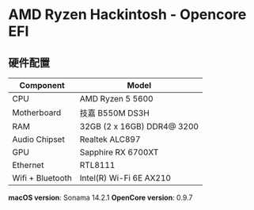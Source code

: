 # AMD Ryzen Hackintosh - Opencore EFI

## 硬件配置


| **Component**        | **Model**                            |
| -------------------- | ------------------------------------ | 
| CPU                  | AMD Ryzen 5 5600                     |
| Motherboard          | 技嘉 B550M DS3H                      |
| RAM                  | 32GB (2 x 16GB) DDR4@ 3200           |
| Audio Chipset        | Realtek ALC897                       |
| GPU                  | Sapphire RX 6700XT                   |
| Ethernet             | RTL8111                              |
| Wifi + Bluetooth     | Intel(R) Wi-Fi 6E AX210              |


**macOS version**: Sonama 14.2.1
**OpenCore version**: 0.9.7


